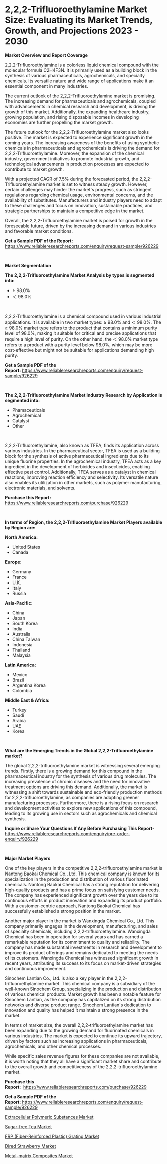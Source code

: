 <p><h1>2,2,2-Trifluoroethylamine Market Size: Evaluating its Market Trends, Growth, and Projections 2023 - 2030</h1></p><p><strong>Market Overview and Report Coverage</strong></p>
<p><p>2,2,2-Trifluoroethylamine is a colorless liquid chemical compound with the molecular formula C2H4F3N. It is primarily used as a building block in the synthesis of various pharmaceuticals, agrochemicals, and specialty chemicals. Its versatile nature and wide range of applications make it an essential component in many industries.</p><p>The current outlook of the 2,2,2-Trifluoroethylamine market is promising. The increasing demand for pharmaceuticals and agrochemicals, coupled with advancements in chemical research and development, is driving the growth of this market. Additionally, the expanding healthcare industry, growing population, and rising disposable incomes in developing economies are further propelling the market growth.</p><p>The future outlook for the 2,2,2-Trifluoroethylamine market also looks positive. The market is expected to experience significant growth in the coming years. The increasing awareness of the benefits of using synthetic chemicals in pharmaceuticals and agrochemicals is driving the demand for 2,2,2-Trifluoroethylamine. Moreover, the expansion of the chemical industry, government initiatives to promote industrial growth, and technological advancements in production processes are expected to contribute to market growth.</p><p>With a projected CAGR of 7.5% during the forecasted period, the 2,2,2-Trifluoroethylamine market is set to witness steady growth. However, certain challenges may hinder the market's progress, such as stringent regulations regarding chemical usage, environmental concerns, and the availability of substitutes. Manufacturers and industry players need to adapt to these challenges and focus on innovation, sustainable practices, and strategic partnerships to maintain a competitive edge in the market.</p><p>Overall, the 2,2,2-Trifluoroethylamine market is poised for growth in the foreseeable future, driven by the increasing demand in various industries and favorable market conditions.</p></p>
<p><strong>Get a Sample PDF of the Report:</strong> <a href="https://www.reliableresearchreports.com/enquiry/request-sample/926229">https://www.reliableresearchreports.com/enquiry/request-sample/926229</a></p>
<p>&nbsp;</p>
<p><strong>Market Segmentation</strong></p>
<p><strong>The 2,2,2-Trifluoroethylamine Market Analysis by types is segmented into:</strong></p>
<p><ul><li>≥ 98.0%</li><li>＜ 98.0%</li></ul></p>
<p>&nbsp;</p>
<p><p>2,2,2-Trifluoroethylamine is a chemical compound used in various industrial applications. It is available in two market types: ≥ 98.0% and ＜ 98.0%. The ≥ 98.0% market type refers to the product that contains a minimum purity level of 98.0%, making it suitable for critical and precise applications that require a high level of purity. On the other hand, the ＜ 98.0% market type refers to a product with a purity level below 98.0%, which may be more cost-effective but might not be suitable for applications demanding high purity.</p></p>
<p><strong>Get a Sample PDF of the Report:</strong>&nbsp;<a href="https://www.reliableresearchreports.com/enquiry/request-sample/926229">https://www.reliableresearchreports.com/enquiry/request-sample/926229</a></p>
<p>&nbsp;</p>
<p><strong>The 2,2,2-Trifluoroethylamine Market Industry Research by Application is segmented into:</strong></p>
<p><ul><li>Phamaceuticals</li><li>Agrochemical</li><li>Catalyst</li><li>Other</li></ul></p>
<p>&nbsp;</p>
<p><p>2,2,2-Trifluoroethylamine, also known as TFEA, finds its application across various industries. In the pharmaceutical sector, TFEA is used as a building block for the synthesis of active pharmaceutical ingredients due to its unique fluorine properties. In the agrochemical industry, TFEA acts as a key ingredient in the development of herbicides and insecticides, enabling effective pest control. Additionally, TFEA serves as a catalyst in chemical reactions, improving reaction efficiency and selectivity. Its versatile nature also enables its utilization in other markets, such as polymer manufacturing, electronic materials, and solvents.</p></p>
<p><strong>Purchase this Report:</strong>&nbsp; <a href="https://www.reliableresearchreports.com/purchase/926229">https://www.reliableresearchreports.com/purchase/926229</a></p>
<p>&nbsp;</p>
<p><strong>In terms of Region, the 2,2,2-Trifluoroethylamine Market Players available by Region are:</strong></p>
<p>
    <p> <strong> North America: </strong>
        <ul>
            <li>United States</li>
            <li>Canada</li>
        </ul>
        </p> 
    <p> <strong> Europe: </strong>
        <ul>
            <li>Germany</li>
            <li>France</li>
            <li>U.K.</li>
            <li>Italy</li>
            <li>Russia</li>
        </ul>
        </p> 
    <p> <strong> Asia-Pacific: </strong>
        <ul>
            <li>China</li>
            <li>Japan</li>
            <li>South Korea</li>
            <li>India</li>
            <li>Australia</li>
            <li>China Taiwan</li>
            <li>Indonesia</li>
            <li>Thailand</li>
            <li>Malaysia</li>
        </ul>
        </p> 
    <p> <strong> Latin America: </strong>
        <ul>
            <li>Mexico</li>
            <li>Brazil</li>
            <li>Argentina Korea</li>
            <li>Colombia</li>
        </ul>
        </p> 
    <p> <strong> Middle East & Africa: </strong>
        <ul>
            <li>Turkey</li>
            <li>Saudi</li>
            <li>Arabia</li>
            <li>UAE</li>
            <li>Korea</li>
        </ul>
    </p>
    </p>
<p>&nbsp;</p>
<p><strong>What are the Emerging Trends in the Global 2,2,2-Trifluoroethylamine market?</strong></p>
<p><p>The global 2,2,2-trifluoroethylamine market is witnessing several emerging trends. Firstly, there is a growing demand for this compound in the pharmaceutical industry for the synthesis of various drug molecules. The increasing prevalence of chronic diseases and the need for innovative treatment options are driving this demand. Additionally, the market is witnessing a shift towards sustainable and eco-friendly production methods for 2,2,2-trifluoroethylamine, as companies are adopting greener manufacturing processes. Furthermore, there is a rising focus on research and development activities to explore new applications of this compound, leading to its growing use in sectors such as agrochemicals and chemical synthesis.</p></p>
<p><strong>Inquire or Share Your Questions If Any Before Purchasing This Report</strong>- <a href="https://www.reliableresearchreports.com/enquiry/pre-order-enquiry/926229">https://www.reliableresearchreports.com/enquiry/pre-order-enquiry/926229</a></p>
<p>&nbsp;</p>
<p><strong>Major Market Players</strong></p>
<p><p>One of the key players in the competitive 2,2,2-trifluoroethylamine market is Nantong Baokai Chemical Co., Ltd. This chemical company is known for its specialization in the production and distribution of various fluorinated chemicals. Nantong Baokai Chemical has a strong reputation for delivering high-quality products and has a prime focus on satisfying customer needs. The company has experienced significant growth over the years due to its continuous efforts in product innovation and expanding its product portfolio. With a customer-centric approach, Nantong Baokai Chemical has successfully established a strong position in the market.</p><p>Another major player in the market is Wanxingda Chemical Co., Ltd. This company primarily engages in the development, manufacturing, and sales of specialty chemicals, including 2,2,2-trifluoroethylamine. Wanxingda Chemical has been in operation for several years and has earned a remarkable reputation for its commitment to quality and reliability. The company has made substantial investments in research and development to improve its product offerings and remains dedicated to meeting the needs of its customers. Wanxingda Chemical has witnessed significant growth in recent years, attributing its success to its focus on market-driven strategies and continuous improvement.</p><p>Sinochem Lantian Co., Ltd. is also a key player in the 2,2,2-trifluoroethylamine market. This chemical company is a subsidiary of the well-known Sinochem Group, specializing in the production and distribution of various chemical products. Market growth has been a notable feature for Sinochem Lantian, as the company has capitalized on its strong distribution networks and diverse product range. Sinochem Lantian's dedication to innovation and quality has helped it maintain a strong presence in the market.</p><p>In terms of market size, the overall 2,2,2-trifluoroethylamine market has been expanding due to the growing demand for fluorinated chemicals in various industries. The market is expected to continue its upward trajectory, driven by factors such as increasing applications in pharmaceuticals, agrochemicals, and other chemical processes.</p><p>While specific sales revenue figures for these companies are not available, it is worth noting that they all have a significant market share and contribute to the overall growth and competitiveness of the 2,2,2-trifluoroethylamine market.</p></p>
<p><strong>Purchase this Report:</strong>&nbsp;&nbsp;<a href="https://www.reliableresearchreports.com/purchase/926229">https://www.reliableresearchreports.com/purchase/926229</a></p>
<p></p>
<p><strong>Get a Sample PDF of the Report:</strong>&nbsp;<a href="https://www.reliableresearchreports.com/enquiry/request-sample/926229">https://www.reliableresearchreports.com/enquiry/request-sample/926229</a></p>
<p><p><a href="https://medium.com/@ewellklocko/extracellular-polymeric-substances-market-size-growth-forecast-2023-2030-c2040d5bba5d">Extracellular Polymeric Substances Market</a></p><p><a href="https://github.com/gshchiplitsov/Market-Research-Report-List-1/blob/main/sugar-free-tea-market.md">Sugar-free Tea Market</a></p><p><a href="https://www.linkedin.com/pulse/frp-fiber-reinforced-plastic-grating-market-research-lisye/">FRP (Fiber-Reinforced Plastic) Grating Market</a></p><p><a href="https://github.com/ambrozg/Market-Research-Report-List-1/blob/main/dired-strawberry-market.md">Dired Strawberry Market</a></p><p><a href="https://medium.com/@dannyharber1978/metal-matrix-composites-market-size-growth-forecast-2023-2030-ab2efce4254e">Metal-matrix Composites Market</a></p></p>